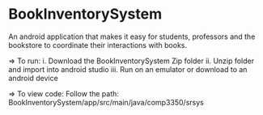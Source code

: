 # BookInventorySystem
An android application that makes it easy for students, professors and the bookstore to coordinate their
interactions with books.

=> To run:
i.    Download the BookInventorySystem Zip folder
ii.   Unzip folder and import into android studio
iii.  Run on an emulator or download to an android device

=> To view code:
    Follow the path:
          BookInventorySystem/app/src/main/java/comp3350/srsys
